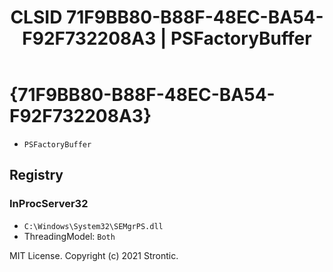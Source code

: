 ﻿---
title: "CLSID 71F9BB80-B88F-48EC-BA54-F92F732208A3 | PSFactoryBuffer"
excerpt: What is COM-Object CLSID 71F9BB80-B88F-48EC-BA54-F92F732208A3?
---

# {71F9BB80-B88F-48EC-BA54-F92F732208A3}

* `PSFactoryBuffer`

## Registry


### InProcServer32

* `C:\Windows\System32\SEMgrPS.dll`
* ThreadingModel: `Both`

MIT License. Copyright (c) 2021 Strontic.


